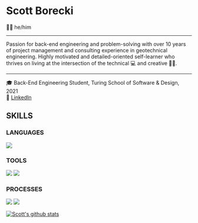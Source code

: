 # Scott Borecki
🙋‍♂️ he/him <br />

*** *** ***
Passion for back-end engineering and problem-solving with over 10 years of project management and consulting experience in geotechnical engineering. 
Highly motivated and detailed-oriented self-learner who thrives on living at the intersection of the technical 💻 and creative 🎸🎼.
*** *** ***

🎓 Back-End Engineering Student, Turing School of Software & Design, 2021 <br/>
🔎 [LinkedIn](https://www.linkedin.com/in/scott-borecki/) </br>

## SKILLS
### LANGUAGES
<p>
  <img src="https://img.shields.io/badge/ruby%20-201E84.svg?&style=for-the-badge&logo=ruby&logoColor=white" />
</p>

### TOOLS 
<p>
  <img src="https://img.shields.io/badge/rspec%20-7119C2.svg?&style=for-the-badge&logo=rspec&logoColor=white" />
  <img src="https://img.shields.io/badge/Git%20-201E84.svg?&style=for-the-badge&logo=Git&logoColor=white" />
</p>

### PROCESSES
<p>
  <img src="https://img.shields.io/badge/OOP%20-2A42D0.svg?&style=for-the-badge&logo=OOP&logoColor=white" />
  <img src="https://img.shields.io/badge/TDD%20-B8189A.svg?&style=for-the-badge&logo=TDD&logoColor=white" />
</p>

[![Scott's github stats](https://github-readme-stats.vercel.app/api?username=scott-borecki)](https://github.com/scott-borecki/github-readme-stats)
